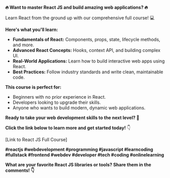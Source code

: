 **🔥  Want to master React JS and build amazing web applications? 🔥**

Learn React from the ground up with our comprehensive full course! 💻  

**Here's what you'll learn:**

*  **Fundamentals of React:** Components, props, state, lifecycle methods, and more.
*  **Advanced React Concepts:** Hooks, context API, and building complex UI.
*  **Real-World Applications:**  Learn how to build interactive web apps using React.
*  **Best Practices:**  Follow industry standards and write clean, maintainable code.

**This course is perfect for:**

*  Beginners with no prior experience in React.
*  Developers looking to upgrade their skills.
*  Anyone who wants to build modern, dynamic web applications.

**Ready to take your web development skills to the next level? 🚀**

**Click the link below to learn more and get started today!** 👇

[Link to React JS Full Course]

**#reactjs #webdevelopment #programming #javascript #learncoding #fullstack #frontend #webdev #developer #tech #coding #onlinelearning**

**What are your favorite React JS libraries or tools? Share them in the comments! 👇**